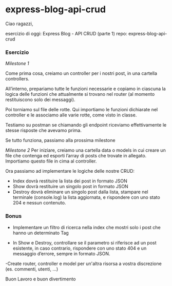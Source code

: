 # express-blog-api-crud

Ciao ragazzi,

esercizio di oggi: Express Blog - API CRUD (parte 1)
repo: express-blog-api-crud


### Esercizio

*Milestone 1*

Come prima cosa, creiamo un controller per i nostri post, in una cartella controllers.

All’interno, prepariamo tutte le funzioni necessarie e copiamo in ciascuna la logica delle funzioni che attualmente si trovano nel router (al momento restituiscono solo dei messaggi).

Poi torniamo sul file delle rotte. Qui importiamo le funzioni dichiarate nel controller e le associamo alle varie rotte, come visto in classe.

Testiamo su postman se chiamando gli endpoint riceviamo effettivamente le stesse risposte che avevamo prima.

Se tutto funziona, passiamo alla prossima milestone

*Milestone 2*
Per iniziare, creiamo una cartella data o models  in cui creare un file che contenga ed esporti l’array di posts che trovate in allegato.  Importiamo questo file in cima al controller.

Ora passiamo ad implementare le logiche delle nostre CRUD:
- Index dovrà restituire la lista dei post in formato JSON
- Show dovrà restituire un singolo post in formato JSON
- Destroy dovrà eliminare un singolo post dalla lista, stampare nel terminale (console.log) la lista aggiornata, e rispondere con uno stato 204 e nessun contenuto.

### Bonus
- Implementare un filtro di ricerca nella index che mostri solo i post che hanno un determinato Tag

- In Show e Destroy, controllare se il parametro si riferisce ad un post esistente, in caso contrario, rispondere con uno stato 404 e un messaggio d’errore, sempre in formato JSON.

-Create router, controller e model per un'altra risorsa a vostra discrezione (es. commenti, utenti, ...)

Buon Lavoro e buon divertimento